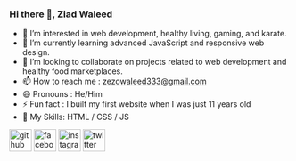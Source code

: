 ### Hi there 👋, Ziad Waleed
- 👀 I’m interested in web development, healthy living, gaming, and karate.
- 🌱 I’m currently learning advanced JavaScript and responsive web design.
- 💞️ I’m looking to collaborate on projects related to web development and healthy food marketplaces.
- 📫 How to reach me : zezowaleed333@gmail.com
- 😄 Pronouns : He/Him
- ⚡ Fun fact : I built my first website when I was just 11 years old
- 🔭 My Skills: HTML / CSS / JS

[<img src='https://cdn.jsdelivr.net/npm/simple-icons@3.0.1/icons/github.svg' alt='github' height='40'>](https://github.com/ZiadWaleed23)  [<img src='https://cdn.jsdelivr.net/npm/simple-icons@3.0.1/icons/facebook.svg' alt='facebook' height='40'>](https://www.facebook.com/Ze7oo)  [<img src='https://cdn.jsdelivr.net/npm/simple-icons@3.0.1/icons/instagram.svg' alt='instagram' height='40'>](https://www.instagram.com/ziadwaleed48/)  [<img src='https://cdn.jsdelivr.net/npm/simple-icons@3.0.1/icons/twitter.svg' alt='twitter' height='40'>](https://twitter.com/elkon_zeyad)  



